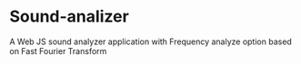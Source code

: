 # Sound-analizer
A Web JS sound analyzer application with Frequency analyze option based on Fast Fourier Transform
